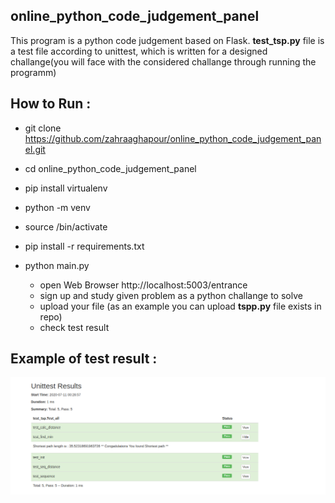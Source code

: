 ## online_python_code_judgement_panel

This program is a python code judgement based on Flask. 
**test_tsp.py** file is a test file according to unittest, which is written for a designed challange(you will face with the considered challange through running the programm)

## How to Run :

- git clone https://github.com/zahraaghapour/online_python_code_judgement_panel.git
- cd online_python_code_judgement_panel
- pip install virtualenv
- python -m venv <your environment name>
- source <your environment name>/bin/activate
- pip install -r requirements.txt
- python main.py

  - open Web Browser http://localhost:5003/entrance
  - sign up and study given problem as a python challange to solve
  - upload your file (as an example you can upload **tspp.py** file exists in repo)
  - check test result
  

## Example of test result :

![Example of test result :](result.png)
